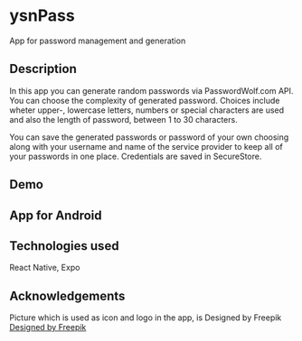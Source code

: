 
# ysnPass
App for password management and generation

## Description

In this app you can generate random passwords via PasswordWolf.com API. You can choose the complexity
of generated password. Choices include wheter upper-, lowercase letters, numbers or special characters
are used and also the length of password, between 1 to 30 characters.

You can save the generated passwords or password of your own choosing along with your username and
name of the service provider to keep all of your passwords in one place. Credentials are saved in SecureStore.

## Demo


## App for Android


## Technologies used
React Native, Expo

## Acknowledgements
Picture which is used as icon and logo in the app, is Designed by Freepik
<a href="http://www.freepik.com">Designed by Freepik</a>
